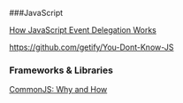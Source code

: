 ###JavaScript

[How JavaScript Event Delegation Works](https://davidwalsh.name/event-delegate)

https://github.com/getify/You-Dont-Know-JS

### Frameworks & Libraries
[CommonJS: Why and How](https://0fps.net/2013/01/22/commonjs-why-and-how/)
